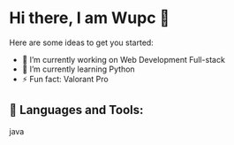 # Hi there, I am Wupc 👋

Here are some ideas to get you started:

- 🔭 I’m currently working on Web Development Full-stack
- 🌱 I’m currently learning Python
- ⚡ Fun fact: Valorant Pro

## 🧰 Languages and Tools:

java


